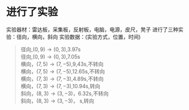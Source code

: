# 进行了实验
实验器材：雷达板，采集板，反射板，电脑，电源，皮尺，凳子
进行了三种实验：径向，横向，斜向
实验数据：(实验方式，位置，时间)
> 径向,$(0,9) \rightarrow  (0,3)$,3.97s  
> 径向,$(0,9) \rightarrow  (0,3)$,7.05s  
> 横向，$(7,5)\rightarrow (7,-5)$,9,43s,不转向  
> 横向，$(7,5)\rightarrow (7,-5)$,12.65s,不转向  
> 横向，$(7,3)\rightarrow (7,-3)$,4.89s,不转向  
> 横向，$(7,3)\rightarrow (7,-3)$,10.94s,转向  
> 斜向，$(8,3)\rightarrow (3,-3)$，6.32s,不转向  
> 斜向，$(8,3)\rightarrow (3,-3)$，    s,转向  
